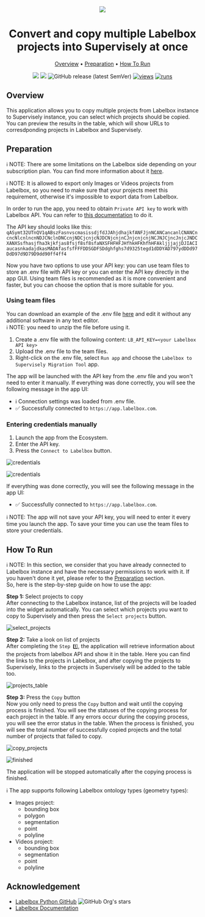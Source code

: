 <div align="center" markdown>
<img src="https://github.com/supervisely-ecosystem/labelbox-to-sly/assets/79905215/1ababed7-1960-43f4-91f0-c35ec68b34ad"/>

# Convert and copy multiple Labelbox projects into Supervisely at once

<p align="center">
  <a href="#Overview">Overview</a> •
  <a href="#Preparation">Preparation</a> •
  <a href="#How-To-Run">How To Run</a>
</p>

[![](https://img.shields.io/badge/supervisely-ecosystem-brightgreen)](https://ecosystem.supervisely.com/apps/supervisely-ecosystem/labelbox-to-sly)
[![](https://img.shields.io/badge/slack-chat-green.svg?logo=slack)](https://supervisely.com/slack)
![GitHub release (latest SemVer)](https://img.shields.io/github/v/release/supervisely-ecosystem/labelbox-to-sly)
[![views](https://app.supervisely.com/img/badges/views/supervisely-ecosystem/labelbox-to-sly.png)](https://supervisely.com)
[![runs](https://app.supervisely.com/img/badges/runs/supervisely-ecosystem/labelbox-to-sly.png)](https://supervisely.com)

</div>

## Overview

This application allows you to copy multiple projects from Labelbox instance to Supervisely instance, you can select which projects should be copied. You can preview the results in the table, which will show URLs to corresdponding projects in Labelbox and Supervisely.<br>

## Preparation

ℹ️ NOTE: There are some limitations on the Labelbox side depending on your subscription plan. You can find more information about it [here](https://docs.labelbox.com/docs/limits).

ℹ️ NOTE: It is allowed to export only Images or Videos projects from Labelbox, so you need to make sure that your projects meet this requirement, otherwise it's impossible to export data from Labelbox.

In order to run the app, you need to obtain `Private API key` to work with Labelbox API. You can refer to [this documentation](https://docs.labelbox.com/reference/create-api-key) to do it.

The API key should looks like this: `qASymt32UTnQV1qABszFasnvscmasissdjfdJJAhjdhajkfANFJjnNCANCancanlCNANCncncNlcnlncnNDJCNclnDNCcnjNDCjcnjcNJDCNjcnjnCJnjcnjcnjNCJNJCjncJnjcJNDCXANXSsfhasjfha3kjkfjas8fsjf8sf8sfaNXSFHFHFJHfhkHFKhfhHFAkljjjajjDJIACIaucasnkadajdkasMADAfasfsfFFFDDSGDFSDdghfghs7d9325tegd1dDDYAD797ydDDd97DdD97d9D79D9dd90ff4ff4`

Now you have two options to use your API key: you can use team files to store an .env file with API key or you can enter the API key directly in the app GUI. Using team files is recommended as it is more convenient and faster, but you can choose the option that is more suitable for you.

### Using team files

You can download an example of the .env file [here](https://github.com/supervisely-ecosystem/labelbox-to-sly/files/13227776/labelbox.env.zip) and edit it without any additional software in any text editor.<br>
ℹ️ NOTE: you need to unzip the file before using it.<br>

1. Create a .env file with the following content:
   `LB_API_KEY=<your Labelbox API key>`
2. Upload the .env file to the team files.
3. Right-click on the .env file, select `Run app` and choose the `Labelbox to Supervisely Migration Tool` app.

The app will be launched with the API key from the .env file and you won't need to enter it manually.
If everything was done correctly, you will see the following message in the app UI:

- ℹ️ Connection settings was loaded from .env file.
- ✅ Successfully connected to `https://app.labelbox.com`.

### Entering credentials manually

1. Launch the app from the Ecosystem.
2. Enter the API key.
3. Press the `Connect to Labelbox` button.

![credentials](https://github.com/supervisely-ecosystem/labelbox-to-sly/assets/79905215/a14ec953-37a1-42b7-9dde-cc73fe5a84d9)<br>

![credentials](https://github.com/supervisely-ecosystem/labelbox-to-sly/assets/79905215/82df4cc9-0b15-4081-9d65-6f508eadffa2)

If everything was done correctly, you will see the following message in the app UI:

- ✅ Successfully connected to `https://app.labelbox.com`.<br>

ℹ️ NOTE: The app will not save your API key, you will need to enter it every time you launch the app. To save your time you can use the team files to store your credentials.

## How To Run

ℹ️ NOTE: In this section, we consider that you have already connected to Labelbox instance and have the necessary permissions to work with it. If you haven't done it yet, please refer to the [Preparation](#Preparation) section.<br>
So, here is the step-by-step guide on how to use the app:

**Step 1:** Select projects to copy<br>
After connecting to the Labelbox instance, list of the projects will be loaded into the widget automatically. You can select which projects you want to copy to Supervisely and then press the `Select projects` button.<br>

![select_projects](https://github.com/supervisely-ecosystem/labelbox-to-sly/assets/79905215/304bd682-829e-4f03-9692-f3487bef2059)

**Step 2:** Take a look on list of projects<br>
After completing the `Step 1️⃣`, the application will retrieve information about the projects from labelbox API and show it in the table. Here you can find the links to the projects in Labelbox, and after copying the projects to Supervisely, links to the projects in Supervisely will be added to the table too.<br>

![projects_table](https://github.com/supervisely-ecosystem/labelbox-to-sly/assets/79905215/72cbbf1f-3881-41e5-95d6-96c193bfe2b6)<br>


**Step 3:** Press the `Copy` button<br>
Now you only need to press the `Copy` button and wait until the copying process is finished. You will see the statuses of the copying process for each project in the table. If any errors occur during the copying process, you will see the error status in the table. When the process is finished, you will see the total number of successfully copied projects and the total number of projects that failed to copy.<br>

![copy_projects](https://github.com/supervisely-ecosystem/labelbox-to-sly/assets/79905215/5b18d76d-cd62-4d92-b19a-c32f080b4e2c)<br>

![finished](https://github.com/supervisely-ecosystem/labelbox-to-sly/assets/79905215/374832b4-7394-4181-bc9d-7d3fbdad2377)<br>

The application will be stopped automatically after the copying process is finished.<br>

ℹ️ The app supports following Labelbox ontology types (geometry types):
- Images project:
    - bounding box
    - polygon
    - segmentation
    - point
    - polyline
- Videos project:
    - bounding box
    - segmentation
    - point
    - polyline

## Acknowledgement

- [Labelbox Python GitHub](https://github.com/Labelbox/labelbox-python) ![GitHub Org's stars](https://img.shields.io/github/stars/Labelbox/labelbox-python?style=social)
- [Labelbox Documentation](https://docs.labelbox.com/)
